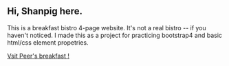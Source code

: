 ## Hi, Shanpig here.
This is a breakfast bistro 4-page website. It's not a real bistro -- if you haven't noticed. I made this as a project for practicing bootstrap4 and basic html/css element propetries.

<a target="_blank" href="https://shanpig.github.io/front_end_programming/Peers_breakfast_website/HOME.html"> Vsit Peer's breakfast !</a>
